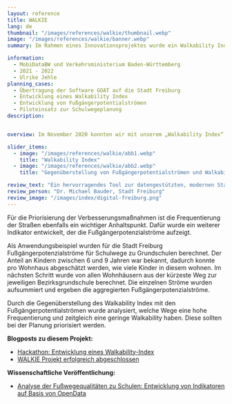 ```yaml
---
layout: reference
title: WALKIE
lang: de
thumbnail: "/images/references/walkie/thumbnail.webp"
image: "/images/references/walkie/banner.webp"
summary: Im Rahmen eines Innovationsprojektes wurde ein Walkability Index zum Aufzeigen der Fußgängerfreundlichkeit für die Pilotkommune Freiburg entwickelt und für die Schulwegeplanung eingesetzt.

information:
  - MobiDataBW und Verkehrsministerium Baden-Württemberg
  - 2021 - 2022
  - Ulrike Jehle
planning_cases:
  - Übertragung der Software GOAT auf die Stadt Freiburg
  - Entwicklung eines Walkability Index
  - Entwicklung von Fußgängerpotentialströmen
  - Piloteinsatz zur Schulwegeplanung
description:


overview: Im November 2020 konnten wir mit unserem „Walkability Index“ zur Fußgängerfreundlichkeit als eines der Gewinner-Teams beim MobiDataBW Hackathon überzeugen. Im Rahmen einer dreimonatigen Anschlussförderung durch das Verkehrsministerium Baden-Württemberg konnten wir den entwickelten Protypen in einem Innovationsprojekt weiterentwickeln. Unter dem Namen WALKIE („WALKability IndEx“) haben wir den Index auf die Pilotkommune Freiburg angewandt. Der Walkability Index kombiniert eine Vielzahl an Attributen (Oberflächenbeschaffenheit, Beleuchtung, Verkehrssicherheit, Umgebung, etc.) zu einem aggregierten Index, der aufzeigt wie attraktiv die Fußwege sind. Somit können Schwachstellen im Fußwegenetz identifiziert werden. 

slider_items:
  - image: "/images/references/walkie/abb1.webp"
    title: "Walkability Index"
  - image: "/images/references/walkie/abb2.webp"
    title: "Gegenüberstellung von Fußgängerpotentialströmen und Walkability Index"

review_text: "Ein hervorragendes Tool zur datengestützten, modernen Stadt- und Mobilitätsplanung für ambitionierte 15-Minuten-Städte."
review_person: "Dr. Michael Bauder, Stadt Freiburg"
review_image: "/images/index/digital-freiburg.png"
---
```


Für die Priorisierung der Verbesserungsmaßnahmen ist die Frequentierung der Straßen ebenfalls ein wichtiger Anhaltspunkt. Dafür wurde ein weiterer Indikator entwickelt, der die Fußgängerpotenzialströme aufzeigt. 

Als Anwendungsbeispiel wurden für die Stadt Freiburg Fußgängerpotenzialströme für Schulwege zu Grundschulen berechnet. Der Anteil an Kindern zwischen 6 und 9 Jahren war bekannt, dadurch konnte pro Wohnhaus abgeschätzt werden, wie viele Kinder in diesem wohnen. Im nächsten Schritt wurde von allen Wohnhäusern aus der kürzeste Weg zur jeweiligen Bezirksgrundschule berechnet. Die einzelnen Ströme wurden aufsummiert und ergeben die aggregierten Fußgängerpotenzialströme.

Durch die Gegenüberstellung des Walkability Index mit den Fußgängerpotentialströmen wurde analysiert, welche Wege eine hohe Frequentierung und zeitgleich eine geringe Walkability haben. Diese sollten bei der Planung priorisiert werden.


**Blogposts zu diesem Projekt:**
- [Hackathon: Entwicklung eines Walkability-Index](../../posts/2021-04-06-walkability-index/ "Blogpost Hackathon: Entwicklung eines Walkability-Index")
- [WALKIE Projekt erfolgreich abgeschlossen](../../posts/2021-08-06-walkie/ "Blogpost WALKIE Projekt erfolgreich abgeschlossen") 


**Wissenschaftliche Veröffentlichung:**
- [Analyse der Fußwegequalitäten zu Schulen: Entwicklung von Indikatoren auf Basis von OpenData](https://www.ssoar.info/ssoar/handle/document/79047 "Analyse der Fußwegequalitäten zu Schulen: Entwicklung von Indikatoren auf Basis von OpenData")


